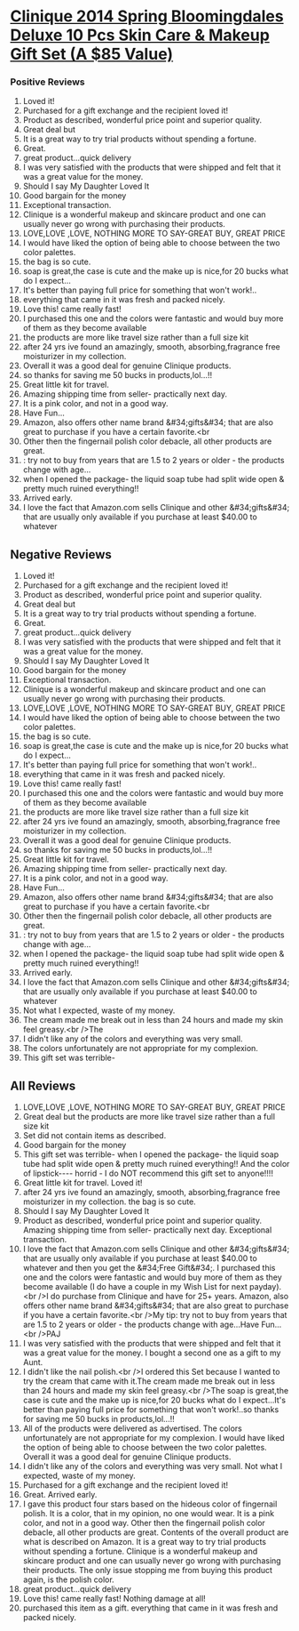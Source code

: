 # [Clinique 2014 Spring Bloomingdales Deluxe 10 Pcs Skin Care &amp; Makeup Gift Set (A $85 Value)](https://products.checkmycream.com/products/Clinique-2014-Spring-Bloomingdales-Deluxe-10-Pcs-Skin-Care-and-Makeup-Gift-Set-(A-dollar85-Value).html)

### Positive Reviews

<ol>
      <li>Loved it!</li>
      <li>Purchased for a gift exchange and the recipient loved it!</li>
      <li>Product as described, wonderful price point and superior quality.</li>
      <li>Great deal but</li>
      <li>It is a great way to try trial products without spending a fortune.  </li>
      <li>Great.</li>
      <li>great product...quick delivery</li>
      <li>I was very satisfied with the products that were shipped and felt that it was a great value for the money.</li>
      <li>Should I say My Daughter Loved It</li>
      <li>Good bargain for the money</li>
      <li>Exceptional transaction.</li>
      <li>Clinique is a wonderful makeup and skincare product and one can usually never go wrong with purchasing their products.  </li>
      <li>LOVE,LOVE ,LOVE, NOTHING MORE TO SAY-GREAT BUY, GREAT PRICE</li>
      <li>I would have liked the option of being able to choose between the two color palettes.</li>
      <li>the bag is so cute.</li>
      <li>soap is great,the case is cute and the make up is nice,for 20 bucks what do I expect...</li>
      <li>It&#x27;s better than paying full price for something that won&#x27;t work!..</li>
      <li>everything that came in it was fresh and packed nicely.</li>
      <li>Love this! came really fast!</li>
      <li>I purchased this one and the colors were fantastic and would buy more of them as they become available</li>
      <li>the products are more like travel size rather than a full size kit</li>
      <li>after 24 yrs ive found an amazingly, smooth, absorbing,fragrance free moisturizer  in my collection.</li>
      <li>Overall it was a good deal for genuine Clinique products.</li>
      <li>so thanks for saving me 50 bucks in products,lol...!!</li>
      <li>Great little kit for travel.</li>
      <li>Amazing shipping time from seller- practically next day.</li>
      <li>It is a pink color, and not in a good way.  </li>
      <li>Have Fun...</li>
      <li>Amazon, also offers other name brand &amp;#34;gifts&amp;#34; that are also great to purchase if you have a certain favorite.&lt;br</li>
      <li>Other then the fingernail polish color debacle, all other products are great.  </li>
      <li>: try not to buy from years that are 1.5 to 2 years or older - the products change with age...</li>
      <li>when I opened the package- the liquid soap tube had split wide open &amp; pretty much ruined everything!!  </li>
      <li>Arrived early.</li>
      <li>I love the fact that Amazon.com sells Clinique and other &amp;#34;gifts&amp;#34; that are usually only available if you purchase at least $40.00 to whatever</li>
</ol>


<h2>Negative Reviews</h2>
<ol>
<li> Loved it!</li>
<li> Purchased for a gift exchange and the recipient loved it!</li>
<li> Product as described, wonderful price point and superior quality.</li>
<li> Great deal but</li>
<li> It is a great way to try trial products without spending a fortune.  </li>
<li> Great.</li>
<li> great product...quick delivery</li>
<li> I was very satisfied with the products that were shipped and felt that it was a great value for the money.</li>
<li> Should I say My Daughter Loved It</li>
<li> Good bargain for the money</li>
<li> Exceptional transaction.</li>
<li> Clinique is a wonderful makeup and skincare product and one can usually never go wrong with purchasing their products.  </li>
<li> LOVE,LOVE ,LOVE, NOTHING MORE TO SAY-GREAT BUY, GREAT PRICE</li>
<li> I would have liked the option of being able to choose between the two color palettes.</li>
<li> the bag is so cute.</li>
<li> soap is great,the case is cute and the make up is nice,for 20 bucks what do I expect...</li>
<li> It&#x27;s better than paying full price for something that won&#x27;t work!..</li>
<li> everything that came in it was fresh and packed nicely.</li>
<li> Love this! came really fast!</li>
<li> I purchased this one and the colors were fantastic and would buy more of them as they become available</li>
<li> the products are more like travel size rather than a full size kit</li>
<li> after 24 yrs ive found an amazingly, smooth, absorbing,fragrance free moisturizer  in my collection.</li>
<li> Overall it was a good deal for genuine Clinique products.</li>
<li> so thanks for saving me 50 bucks in products,lol...!!</li>
<li> Great little kit for travel.</li>
<li> Amazing shipping time from seller- practically next day.</li>
<li> It is a pink color, and not in a good way.  </li>
<li> Have Fun...</li>
<li> Amazon, also offers other name brand &amp;#34;gifts&amp;#34; that are also great to purchase if you have a certain favorite.&lt;br</li>
<li> Other then the fingernail polish color debacle, all other products are great.  </li>
<li> : try not to buy from years that are 1.5 to 2 years or older - the products change with age...</li>
<li> when I opened the package- the liquid soap tube had split wide open &amp; pretty much ruined everything!!  </li>
<li> Arrived early.</li>
<li> I love the fact that Amazon.com sells Clinique and other &amp;#34;gifts&amp;#34; that are usually only available if you purchase at least $40.00 to whatever</li>
<li> Not what I expected, waste of my money.</li>
<li> The cream made me break out in less than 24 hours and made my skin feel greasy.&lt;br /&gt;The</li>
<li> I didn&#x27;t like any of the colors and everything was very small.  </li>
<li> The colors unfortunately are not appropriate for my complexion.</li>
<li> This gift set was terrible-</li>
</ol>

<h2>All Reviews</h2>

<ol>
    <li> LOVE,LOVE ,LOVE, NOTHING MORE TO SAY-GREAT BUY, GREAT PRICE</li>
    <li> Great deal but the products are more like travel size rather than a full size kit</li>
    <li> Set did not contain items as described.</li>
    <li> Good bargain for the money</li>
    <li> This gift set was terrible- when I opened the package- the liquid soap tube had split wide open &amp; pretty much ruined everything!!  And the color of lipstick---- horrid - I do NOT recommend this gift set to anyone!!!!</li>
    <li> Great little kit for travel. Loved it!</li>
    <li> after 24 yrs ive found an amazingly, smooth, absorbing,fragrance free moisturizer  in my collection. the bag is so cute.</li>
    <li> Should I say My Daughter Loved It</li>
    <li> Product as described, wonderful price point and superior quality. Amazing shipping time from seller- practically next day. Exceptional transaction.</li>
    <li> I love the fact that Amazon.com sells Clinique and other &amp;#34;gifts&amp;#34; that are usually only available if you purchase at least $40.00 to whatever and then you get the &amp;#34;Free Gift&amp;#34;. I purchased this one and the colors were fantastic and would buy more of them as they become available (I do have a couple in my Wish List for next payday).&lt;br /&gt;I do purchase from Clinique and have for 25+ years. Amazon, also offers other name brand &amp;#34;gifts&amp;#34; that are also great to purchase if you have a certain favorite.&lt;br /&gt;My tip: try not to buy from years that are 1.5 to 2 years or older - the products change with age...Have Fun...&lt;br /&gt;PAJ</li>
    <li> I was very satisfied with the products that were shipped and felt that it was a great value for the money. I bought a second one as a gift to my Aunt.</li>
    <li> I didn&#x27;t like the nail polish.&lt;br /&gt;I ordered this Set because I wanted to try the cream that came with it.The cream made me break out in less than 24 hours and made my skin feel greasy.&lt;br /&gt;The soap is great,the case is cute and the make up is nice,for 20 bucks what do I expect...It&#x27;s better than paying full price for something that won&#x27;t work!..so thanks for saving me 50 bucks in products,lol...!!</li>
    <li> All of the products were delivered as advertised. The colors unfortunately are not appropriate for my complexion. I would have liked the option of being able to choose between the two color palettes. Overall it was a good deal for genuine Clinique products.</li>
    <li> I didn&#x27;t like any of the colors and everything was very small.  Not what I expected, waste of my money.</li>
    <li> Purchased for a gift exchange and the recipient loved it!</li>
    <li> Great. Arrived early.</li>
    <li> I gave this product four stars based on the hideous color of fingernail polish.  It is a color, that in my opinion, no one would wear.  It is a pink color, and not in a good way.  Other then the fingernail polish color debacle, all other products are great.  Contents of the overall product are what is described on Amazon.  It is a great way to try trial products without spending a fortune.  Clinique is a wonderful makeup and skincare product and one can usually never go wrong with purchasing their products.  The only issue stopping me from buying this product again, is the polish color.</li>
    <li> great product...quick delivery</li>
    <li> Love this! came really fast! Nothing damage at all!</li>
    <li> purchased this item as a gift. everything that came in it was fresh and packed nicely.</li>
</ol>




